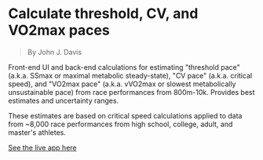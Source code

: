 # Calculate threshold, CV, and VO2max paces

>By John J. Davis

Front-end UI and back-end calculations for estimating "threshold pace" (a.k.a. SSmax or maximal metabolic steady-state), "CV pace" (a.k.a. critical speed), and "VO2max pace" (a.k.a. vVO2max or slowest metabolically unsustainable pace) from race performances from 800m-10k. Provides best estimates and uncertainty ranges.  

These estimates are based on critical speed calculations applied to data from ~8,000 race performances from high school, college, adult, and master's athletes.  

[See the live app here](https://apps.runningwritings.com/cv-threshold-calculator/)

